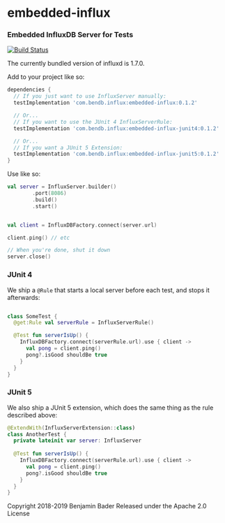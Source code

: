 # embedded-influx
### Embedded InfluxDB Server for Tests

[![Build Status](https://travis-ci.org/benjamin-bader/embedded-influx.svg?branch=master)](https://travis-ci.org/benjamin-bader/embedded-influx)

The currently bundled version of influxd is 1.7.0. 

Add to your project like so:

```gradle
dependencies {
  // If you just want to use InfluxServer manually:
  testImplementation 'com.bendb.influx:embedded-influx:0.1.2'

  // Or...
  // If you want to use the JUnit 4 InfluxServerRule:
  testImplementation 'com.bendb.influx:embedded-influx-junit4:0.1.2'

  // Or...
  // If you want a JUnit 5 Extension:
  testImplementation 'com.bendb.influx:embedded-influx-junit5:0.1.2'
}
```

Use like so:

```kotlin
val server = InfluxServer.builder()
        .port(8086)
        .build()
        .start()


val client = InfluxDBFactory.connect(server.url)

client.ping() // etc

// When you're done, shut it down
server.close()

```

### JUnit 4

We ship a `@Rule` that starts a local server before each test, and stops it afterwards:

```kotlin

class SomeTest {
  @get:Rule val serverRule = InfluxServerRule()

  @Test fun serverIsUp() {
    InfluxDBFactory.connect(serverRule.url).use { client ->
      val pong = client.ping()
      pong?.isGood shouldBe true
    }
  }
}

```


### JUnit 5

We also ship a JUnit 5 extension, which does the same thing as the rule described above:

```kotlin
@ExtendWith(InfluxServerExtension::class)
class AnotherTest {
  private lateinit var server: InfluxServer
  
  @Test fun serverIsUp() {
    InfluxDBFactory.connect(serverRule.url).use { client ->
      val pong = client.ping()
      pong?.isGood shouldBe true
    }
  }
}
```


Copyright 2018-2019 Benjamin Bader
Released under the Apache 2.0 License
